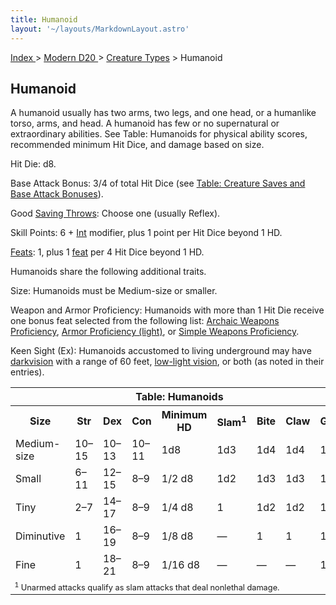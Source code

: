 ```yaml
---
title: Humanoid
layout: '~/layouts/MarkdownLayout.astro'
---
```


[ Index ](/) > [ Modern D20 ](/modern.d20.srd) > [Creature Types](/modern.d20.srd/creature.types) > Humanoid

## Humanoid

A humanoid usually has two arms, two legs, and one head, or a humanlike torso,
arms, and head. A humanoid has few or no supernatural or extraordinary
abilities. See Table: Humanoids for physical ability scores, recommended
minimum Hit Dice, and damage based on size.

Hit Die: d8.

Base Attack Bonus: 3/4 of total Hit Dice (see [Table: Creature Saves and Base Attack Bonuses](/modern.d20.srd/environment.hazards/index)).

Good [Saving Throws](/modern.d20.srd/basics/saving.throws): Choose one
(usually Reflex).

Skill Points: 6 + [Int](/modern.d20.srd/basics/ability.scores) modifier, plus
1 point per Hit Dice beyond 1 HD.

[Feats](/modern.d20.srd/feats): 1, plus 1 [feat](/modern.d20.srd/feats) per 4
Hit Dice beyond 1 HD.

Humanoids share the following additional traits.

Size: Humanoids must be Medium-size or smaller.

Weapon and Armor Proficiency: Humanoids with more than 1 Hit Die receive one
bonus feat selected from the following list: [Archaic Weapons Proficiency](/modern.d20.srd/feats/archaic.weapons.proficiency), [Armor Proficiency (light)](/modern.d20.srd/feats/armor.proficiency.light), or
[Simple Weapons Proficiency](/modern.d20.srd/feats/simple.weapons.proficiency).

Keen Sight (Ex): Humanoids accustomed to living underground may have
[darkvision](/modern.d20.srd/special.abilities/darkvision) with a range of 60
feet, [low-light vision](/modern.d20.srd/special.abilities/low.light.vision),
or both (as noted in their entries).


<table> <th colspan="9"> Table: Humanoids</th> <tr><th> Size</th><th> Str</th><th> Dex</th><th> Con</th><th> Minimum HD</th><th> Slam<sup>1</sup></th><th> Bite</th><th> Claw</th><th> Gore </th></tr> <tr><td> Medium-size</td><td> 10–15</td><td> 10–13</td><td> 10–11</td><td> 1d8</td><td> 1d3</td><td> 1d4</td><td> 1d4</td><td> 1d6 </td></tr> <tr class="shaded"><td> Small</td><td> 6–11</td><td> 12–15</td><td> 8–9</td><td> 1/2 d8</td><td> 1d2</td><td> 1d3</td><td> 1d3</td><td> 1d4 </td></tr> <tr><td> Tiny</td><td> 2–7</td><td> 14–17</td><td> 8–9</td><td> 1/4 d8</td><td> 1</td><td> 1d2</td><td> 1d2</td><td> 1d3 </td></tr> <tr class="shaded"><td>Diminutive</td><td> 1</td><td> 16–19</td><td> 8–9</td><td> 1/8 d8</td><td> —</td><td> 1</td><td> 1</td><td> 1d2 </td></tr> <tr><td>Fine</td><td> 1</td><td> 18–21</td><td> 8–9</td><td> 1/16 d8</td><td> —</td><td> —</td><td> —</td><td> 1 </td></tr> <tr><td colspan="9" style="font-size: .8em; text-align: left"> <sup>1</sup> Unarmed attacks qualify as slam attacks that deal nonlethal damage. </td></tr></table>


